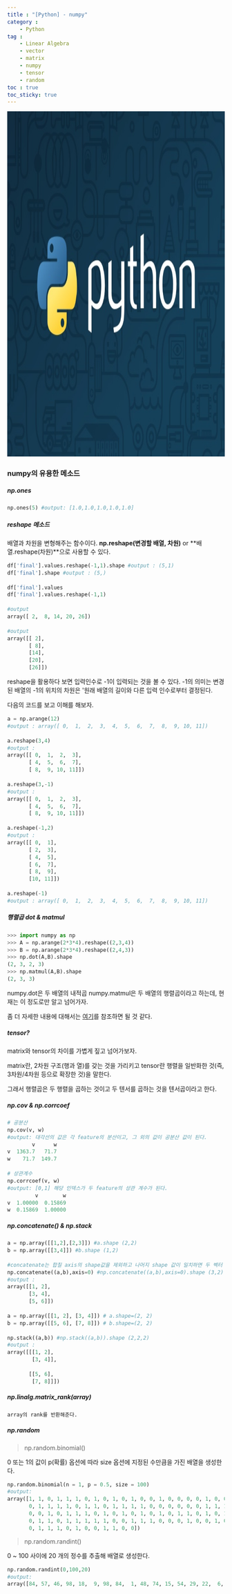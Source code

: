 ```yaml
---
title : "[Python] - numpy"
category :
    - Python
tag : 
    - Linear Algebra
    - vector 
    - matrix
    - numpy
    - tensor
    - random
toc : true 
toc_sticky: true
---
```


<img src='/assets/python.jpg' width = 1000 height = 800 >

### numpy의 유용한 메소드

##### np.ones
```py
np.ones(5) #output: [1.0,1.0,1.0,1.0,1.0]
```

##### reshape 메소드

배열과 차원을 변형해주는 함수이다.
**np.reshape(변경할 배열, 차원)** or **배열.reshape(차원)**으로 사용할 수 있다.
```py
df['final'].values.reshape(-1,1).shape #output : (5,1)
df['final'].shape #output : (5,)

df['final'].values
df['final'].values.reshape(-1,1)

#output
array([ 2,  8, 14, 20, 26])

#output
array([[ 2],
       [ 8],
       [14],
       [20],
       [26]])
```

reshape을 활용하다 보면 입력인수로 -1이 입력되는 것을 볼 수 있다.
-1의 의미는 변경된 배열의 -1의 위치의 차원은 '원래 배열의 길이와 다른 입력 인수로부터 결정된다. 

다음의 코드를 보고 이해를 해보자. 

```py
a = np.arange(12) 
#output : array([ 0,  1,  2,  3,  4,  5,  6,  7,  8,  9, 10, 11])

a.reshape(3,4)
#output : 
array([[ 0,  1,  2,  3],
       [ 4,  5,  6,  7],
       [ 8,  9, 10, 11]])

a.reshape(3,-1)
#output : 
array([[ 0,  1,  2,  3],
       [ 4,  5,  6,  7],
       [ 8,  9, 10, 11]])

a.reshape(-1,2)
#output :
array([[ 0,  1],
       [ 2,  3],
       [ 4,  5],
       [ 6,  7],
       [ 8,  9],
       [10, 11]])

a.reshape(-1)
#output : array([ 0,  1,  2,  3,  4,  5,  6,  7,  8,  9, 10, 11])
```

##### 행렬곱 dot & matmul
```py
>>> import numpy as np
>>> A = np.arange(2*3*4).reshape((2,3,4))
>>> B = np.arange(2*3*4).reshape((2,4,3))
>>> np.dot(A,B).shape
(2, 3, 2, 3)
>>> np.matmul(A,B).shape
(2, 3, 3)
```
numpy.dot은 두 배열의 내적곱 
numpy.matmul은 두 배열의 행렬곱이라고 하는데, 현재는 이 정도로만 알고 넘어가자. 

좀 더 자세한 내용에 대해서는 [여기](https://m.blog.naver.com/PostView.naver?blogId=cjh226&logNo=221356884894&proxyReferer=https:%2F%2Fwww.google.com%2F)를 참조하면 될 것 같다. 

##### tensor?

matrix와 tensor의 차이를 가볍게 짚고 넘어가보자.

matrix란, 2차원 구조(행과 열)를 갖는 것을 가리키고 tensor란 행렬을 일반화한 것(즉, 3차원/4차원 등으로 확장한 것)을 말한다. 

그래서 행렬곱은 두 행렬을 곱하는 것이고 두 텐서를 곱하는 것을 텐서곱이라고 한다.

##### np.cov & np.corrcoef
```py
# 공분산
np.cov(v, w)
#output: 대각선의 값은 각 feature의 분산이고, 그 외의 값이 공분산 값이 된다.
        v      w
v  1363.7   71.7
w    71.7  149.7

# 상관계수
np.corrcoef(v, w)
#output: [0,1] 해당 인덱스가 두 feature의 상관 계수가 된다.
         v        w
v  1.00000  0.15869
w  0.15869  1.00000
```
##### np.concatenate() & np.stack
```py
a = np.array([[1,2],[2,3]]) #a.shape (2,2)
b = np.array([[3,4]]) #b.shape (1,2)

#concatenate는 합칠 axis의 shape값을 제외하고 나머지 shape 값이 일치하면 두 벡터 값 혹은 행렬 값을 합칠 수 있다.
np.concatenate((a,b),axis=0) #np.concatenate((a,b),axis=0).shape (3,2)
#output : 
array([[1, 2],
       [3, 4],
       [5, 6]])

a = np.array([[1, 2], [3, 4]]) # a.shape=(2, 2)
b = np.array([[5, 6], [7, 8]]) # b.shape=(2, 2)

np.stack((a,b)) #np.stack((a,b)).shape (2,2,2)
#output : 
array([[[1, 2],
        [3, 4]],

       [[5, 6],
        [7, 8]]])
```
##### np.linalg.matrix_rank(array)
```py
array의 rank를 반환해준다.
```

##### np.random

>np.random.binomial()

0 또는 1의 값이 p(확률) 옵션에 따라 size 옵션에 지정된 수만큼을 가진 배열을 생성한다. 

```py
np.random.binomial(n = 1, p = 0.5, size = 100)
#output:
array([1, 1, 0, 1, 1, 1, 0, 1, 0, 1, 0, 1, 0, 0, 1, 0, 0, 0, 0, 1, 0, 0,
       0, 1, 1, 1, 1, 0, 1, 1, 0, 1, 1, 1, 1, 0, 0, 0, 0, 0, 0, 1, 1, 1,
       0, 0, 1, 0, 1, 1, 1, 0, 1, 0, 1, 0, 1, 0, 1, 0, 1, 1, 0, 1, 0, 1,
       0, 1, 1, 0, 1, 1, 1, 1, 1, 0, 0, 1, 1, 1, 0, 0, 0, 1, 0, 0, 1, 0,
       0, 1, 1, 1, 0, 1, 0, 0, 1, 1, 0, 0])
```

>np.random.randint()

0 ~ 100 사이에 20 개의 정수를 추출해 배열로 생성한다.

```py
np.random.randint(0,100,20)
#output:
array([84, 57, 46, 98, 18,  9, 98, 84,  1, 48, 74, 15, 54, 29, 22,  6, 72,66, 32, 79])
```